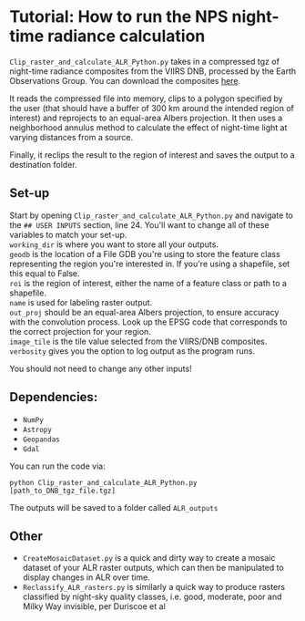 # Tutorial: How to run the NPS night-time radiance calculation

`Clip_raster_and_calculate_ALR_Python.py` takes in a compressed tgz of night-time radiance composites from the VIIRS DNB, processed by the Earth Observations Group. You can download the composites [here](https://eogdata.mines.edu/download_dnb_composites.html).

It reads the compressed file into memory, clips to a polygon specified by the user (that should have a buffer of 300 km around the intended region of interest) and reprojects to an equal-area Albers projection. It then uses a neighborhood annulus method to calculate the effect of night-time light at varying distances from a source. 

Finally, it reclips the result to the region of interest and saves the output to a destination folder.

## Set-up

Start by opening `Clip_raster_and_calculate_ALR_Python.py` and navigate to the `## USER INPUTS` section, line 24. You'll want to change all of these variables to match your set-up. <br/>
`working_dir` is where you want to store all your outputs. <br/>
`geodb` is the location of a File GDB you're using to store the feature class representing the region you're interested in. If you're using a shapefile, set this equal to False. <br/>
`roi` is the region of interest, either the name of a feature class or path to a shapefile. <br/>
`name` is used for labeling raster output. <br/>
`out_proj` should be an equal-area Albers projection, to ensure accuracy with the convolution process. Look up the EPSG code that corresponds to the correct projection for your region. <br/>
`image_tile` is the tile value selected from the VIIRS/DNB composites. <br/>
`verbosity` gives you the option to log output as the program runs.

You should not need to change any other inputs!

## Dependencies:
* `NumPy`
* `Astropy`
* `Geopandas`
* `Gdal`

You can run the code via:

`python Clip_raster_and_calculate_ALR_Python.py [path_to_DNB_tgz_file.tgz]`

The outputs will be saved to a folder called `ALR_outputs`

## Other
* `CreateMosaicDataset.py` is a quick and dirty way to create a mosaic dataset of your ALR raster outputs, which can then be manipulated to display changes in ALR over time.
* `Reclassify_ALR_rasters.py` is similarly a quick way to produce rasters classified by night-sky quality classes, i.e. good, moderate, poor and Milky Way invisible, per Duriscoe et al
